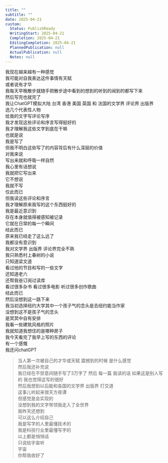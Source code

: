 ```yaml
---
title: ""
subtitle: ""
date: 2025-04-21
custom:
  Status: PublishReady
  WritingStart: 2025-04-21
  Completion: 2025-04-21
  EditingCompletion: 2025-04-21
  PlannedPublication: null
  ActualPublication: null
  Notes: null
---  
```

我现在越来越有一种感觉  
我可能对自我表达这件事情有天赋  
或者说有才华    
我每天早晚散步就随手把散步途中看到的想到的听到的闻到的都写下来  
然后写完也就完了  
我让ChatGPT模拟大陆 台湾 香港 美国 英国 和 法国的文学界 评论界 出版界  
选几个代表性人物  
给我的文字写评论写序  
我才发现这些评论和序言写得挺好的  
我才理解我这些文字到底在干嘛    
也就是说  
我是写了  
但我不明白这些写了的内容背后有什么深层的价值  
对我来说  
写出来就和呼吸一样自然  
我心里有话想说  
我就把它写出来  
它不想说  
我就不写  
仅此而已    
但我读这些评论和序言  
我才理解原来我写的这个东西挺好的    
我是最近意识到  
存在本身就值得被感知被记录  
它就在日常的每一个瞬间  
经此而已    
原来我已经走了这么远了  
我都没有意识到    
我对文学界 出版界 评论界完全不熟  
我只熟悉村上春树的小说  
只知道梁文道  
看过他的节目和写的一些文字  
还知道老六  
还帮我爸订阅过读库  
看过很多杂书 看过很多电影 听过很多创作歌曲  
经此而已  
然后没想到这一路下来  
我当初选择纽约大学其中一个孩子气的念头是去纽约能当作家  
没想到这不是孩子气的念头  
是冥冥中自有安排    
我看一些建筑风格的照片  
我就知道我想住的是哪种房子    
我今天看完了我早上写的东西的评论  
有一个感慨  
我还问chatGPT    
> 当人第一次被自己的才华或天赋 震撼到的时候 是什么感觉  
> 然后我还补充说  
> 我已经在不禁意间随手写了3万字了 然后 每一篇 我读的话 如果这是别人写的 我也觉得这写的很好    
然后我想到以后能和各国的文学界 出版界 打交道  
这事儿听起来很天方夜谭  
但感觉是会实现的  
没想到我的文字带领我走入了全世界    
我昨天还想到  
可以这么介绍自己  
我是写字的人里最懂技术的  
我是科技行业里最懂写字的  
以上都是悄悄话  
只说给宇宙听    
宇宙  
你帮我收好了    

